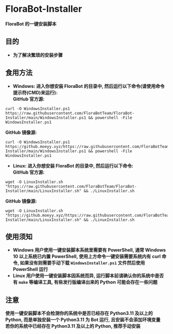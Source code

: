 # FloraBot-Installer
**FloraBot 的一键安装脚本**
## 目的
* **为了解决繁琐的安装步骤**
## 食用方法
* **Windows: 进入你想安装 FloraBot 的目录中, 然后运行以下命令(请使用命令提示符(CMD)来运行):**  
**GitHub 官方源:**  
```Shell
curl -O WindowsInstaller.ps1 https://raw.githubusercontent.com/FloraBotTeam/FloraBot-Installer/main/WindowsInstaller.ps1 && powershell -File WindowsInstaller.ps1
```
**GitHub 镜像源:**  
```Shell
curl -O WindowsInstaller.ps1 https://github.moeyy.xyz/https://raw.githubusercontent.com/FloraBotTeam/FloraBot-Installer/main/WindowsInstaller.ps1 && powershell -File WindowsInstaller.ps1
```
* **Linux: 进入你想安装 FloraBot 的目录中, 然后运行以下命令:**  
**GitHub 官方源:**  
```Shell
wget -O LinuxInstaller.sh "https://raw.githubusercontent.com/FloraBotTeam/FloraBot-Installer/main/LinuxInstaller.sh" && ./LinuxInstaller.sh
```
**GitHub 镜像源:**  
```Shell
wget -O LinuxInstaller.sh "https://github.moeyy.xyz/https://raw.githubusercontent.com/FloraBotTeam/FloraBot-Installer/main/LinuxInstaller.sh" && ./LinuxInstaller.sh
```
## 使用须知
* **Windows 用户使用一键安装脚本系统里需要有 PowerShell, 通常 Windows 10 以上系统已内置 PowerShell, 使用上方命令一键安装需要系统内有 curl 命令, 如果没有则需要手动下载 `WindowsInstaller.ps1` 文件然后使用 PowerShell 运行**  
* **Linux 用户使用一键安装脚本因系统而异, 运行脚本前请确认你的系统中是否有 `make` 等编译工具, 有些发行版编译出来的 Python 可能会存在一些问题**
## 注意
**使用一键安装脚本不会检测你的系统中是否已经存在 Python3.11 及以上的 Python, 而是单独安装一个 Python3.11 为 Bot 运行, 且安装不会添加环境变量**  
**若你的系统中已经存在 Python3.11 及以上的 Python, 推荐手动安装**
